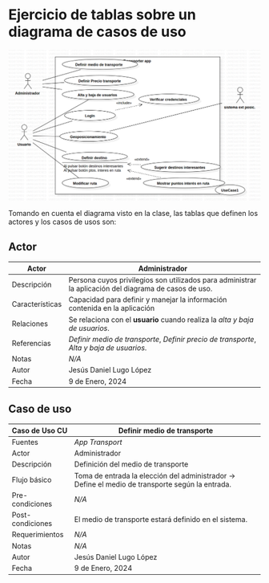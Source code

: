 # Ejercicio de tablas sobre un diagrama de casos de uso

<div align=center>

![img](https://raw.githubusercontent.com/JesusLugo2002/ETS/main/diagramas_casos_de_uso/app-transport/img/diagrama.png?token=GHSAT0AAAAAACM5ZZCMO5JAR5XZCI224FUOZNGYMRA)

</div>

Tomando en cuenta el diagrama visto en la clase, las tablas que definen los actores y los casos de usos son:

## Actor

|  Actor | Administrador |
|---|---|
| Descripción  | Persona cuyos privilegios son utilizados para administrar la aplicación del diagrama de casos de uso. |
| Características  | Capacidad para definir y manejar la información contenida en la aplicación |
| Relaciones | Se relaciona con el **usuario** cuando realiza la *alta y baja de usuarios*.  |
| Referencias | *Definir medio de transporte*, *Definir precio de transporte*, *Alta y baja de usuarios*. |   
|  Notas | *N/A* |
| Autor  | Jesús Daniel Lugo López |
|Fecha | 9 de Enero, 2024 |

## Caso de uso

|  Caso de Uso	CU | Definir medio de transporte  |
  |---|---|
  | Fuentes  | *App Transport* |
  | Actor  |  Administrador |
  | Descripción | Definición del medio de transporte |
  | Flujo básico | Toma de entrada la elección del administrador -> Define el medio de transporte según la entrada. |
  | Pre-condiciones | *N/A* |  
  | Post-condiciones  | El medio de transporte estará definido en el sistema.  |  
  |  Requerimientos | *N/A* |
  |  Notas |  *N/A* |
  | Autor  | Jesús Daniel Lugo López |
  |Fecha | 9 de Enero, 2024 |
